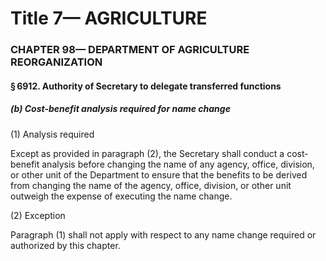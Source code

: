 
# Title 7— AGRICULTURE
### CHAPTER 98— DEPARTMENT OF AGRICULTURE REORGANIZATION
#### § 6912. Authority of Secretary to delegate transferred functions
##### (b) Cost-benefit analysis required for name change

(1) Analysis required

Except as provided in paragraph (2), the Secretary shall conduct a cost-benefit analysis before changing the name of any agency, office, division, or other unit of the Department to ensure that the benefits to be derived from changing the name of the agency, office, division, or other unit outweigh the expense of executing the name change.

(2) Exception

Paragraph (1) shall not apply with respect to any name change required or authorized by this chapter.
